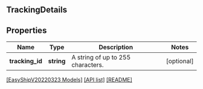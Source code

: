 ## TrackingDetails

## Properties

Name | Type | Description | Notes
------------ | ------------- | ------------- | -------------
**tracking_id** | **string** | A string of up to 255 characters. | [optional]

[[EasyShipV20220323 Models]](../) [[API list]](../../Api) [[README]](../../../README.md)
